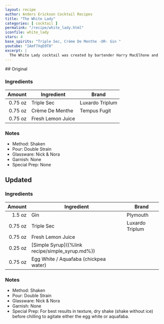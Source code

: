 ```yaml
---
layout: recipe
author: Anders Erickson Cocktail Recipes
title: "The White Lady"
categories: [ cocktail ]
permalink: "/recipe/white_lady.html"
iconfile: white_lady
stars: 4
base_spirits: "Triple Sec, Crème De Menthe -OR- Gin "
youtube: "IAmf7XqE0T8"
excerpt: |
  The White Lady cocktail was created by bartender Harry MacElhone and pairs gin with orange liqueur, lemon juice and egg white.
---
```


<div class="subrecipe" markdown="1">
## Original

### Ingredients

|  Amount | Ingredient        | Brand           |
| ------: | ----------------- | --------------- |
| 0.75 oz | Triple Sec        | Luxardo Triplum |
| 0.75 oz | Crème De Menthe   | Tempus Fugit    |
| 0.75 oz | Fresh Lemon Juice |

### Notes

- Method: Shaken
- Pour: Double Strain
- Glassware: Nick & Nora
- Garnish: None
- Special Prep: None

</div>
<div class="subrecipe" markdown="1">

## Updated

### Ingredients

|  Amount | Ingredient                                      | Brand           |
| ------: | ----------------------------------------------- | --------------- |
|  1.5 oz | Gin                                             | Plymouth        |
| 0.75 oz | Triple Sec                                      | Luxardo Triplum |
| 0.75 oz | Fresh Lemon Juice                               |
| 0.25 oz | [Simple Syrup]({%link recipe/simple_syrup.md%}) |
| 0.75 oz | Egg White / Aquafaba (chickpea water)           |

### Notes

- Method: Shaken
- Pour: Double Strain
- Glassware: Nick & Nora
- Garnish: None
- Special Prep: For best results in texture, dry shake (shake without ice) before chilling to agitate either the egg white or aquafaba.

</div>
